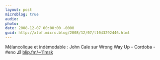 ```yaml
---
layout: post
microblog: true
audio: 
photo: 
date: 2008-12-07 00:00:00 -0000
guid: http://xtof.micro.blog/2008/12/07/t1043292446.html
---
```

Mélancolique et indémodable : John Cale sur Wrong Way Up - Cordoba - #eno  ♫ [blip.fm/~11msk](http://blip.fm/~11msk)

